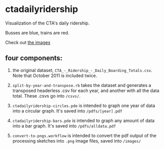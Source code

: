 ctadailyridership
=================

Visualization of the CTA's daily ridership.

Busses are blue, trains are red.

Check out [the images](https://github.com/amonks/ctadailyridership/tree/master/images)

## four components:

1. the original dataset, `CTA_-_Ridership_-_Daily_Boarding_Totals.csv`. Note that October 2011 is included twice.

2. `split-by-year-and-transpose.rb` takes the dataset and generates a transposed headerless .csv for each year, and another with all the data total. These .csvs go into `/csvs/`.

3. `ctadailyridership-circles.pde` is intended to graph one year of data into a circular graph. It's saved into `/pdfs/[year].pdf`

4. `ctadailyridership-bars.pde` is intended to graph any amount of data into a bar graph. It's saved into `/pdfs/alldata.pdf`

5. `convert-to-pngs.workflow` is intended to convert the pdf output of the processing sketches into `.png` image files, saved into `/images/`